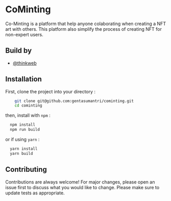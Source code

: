 # CoMinting

Co-Minting is a platform that help anyone colaborating when creating a NFT art with others. This platform also simplify the process of creating NFT for non-expert users.

## Build by

- [@thinkweb](https://think.web.id/)

## Installation

First, clone the project into your directory :

```bash
    git clone git@github.com:gentasumantri/cominting.git
    cd cominting
```

then, install with `npm` :

```bash
  npm install
  npm run build
```

or if using `yarn` :

```bash
  yarn install
  yarn build
```

## Contributing

Contributions are always welcome!
For major changes, please open an issue first to discuss what you would like to change.
Please make sure to update tests as appropriate.
